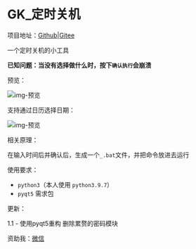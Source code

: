 # GK\_定时关机

项目地址：[Github](https://github.com/Liang457/gk-timed-shutdown)|[Gitee](https://gitee.com/liang2457/gk-timed-shutdown)

一个定时关机的小工具

**已知问题：当没有选择做什么时，按下`确认执行`会崩溃**

预览：

![img-预览](https://images.weserv.nl/?url=https://i0.hdslb.com/bfs/album/3c1c44a2dd23c885d4a2c52460ce2fdbc056145c.png)

支持通过日历选择日期：

![img-预览](https://images.weserv.nl/?url=https://i0.hdslb.com/bfs/album/d2dd798f1934f2418b62ba17e7ee4cfcf753c31c.png)

相关原理：

在输入时间后并确认后，生成一个`_.bat`文件，并把命令放进去运行

使用要求：

- `python3`（本人使用 `python3.9.7`）
- `pyqt5`
需求包

更新：

1.1 - 使用pyqt5重构
删除累赘的密码模块

资助我：[微信](https://images.weserv.nl/?url=https://i0.hdslb.com/bfs/album/47bff47bd7f0343cfdcd117f70ed6a086387f287.png)